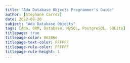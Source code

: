 ```yaml
---
title: "Ada Database Objects Programmer's Guide"
author: [Stephane Carrez]
date: 2022-08-20
subject: "Ada Database Objects"
tags: [Ada, ORM, Database, MySQL, PostgreSQL, SQLite]
titlepage: true
titlepage-color: 06386e
titlepage-text-color: FFFFFF
titlepage-rule-color: FFFFFF
titlepage-rule-height: 1
...
```

